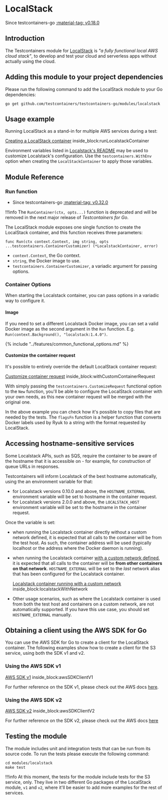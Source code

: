 # LocalStack

Since testcontainers-go <a href="https://github.com/testcontainers/testcontainers-go/releases/tag/v0.18.0"><span class="tc-version">:material-tag: v0.18.0</span></a>

## Introduction

The Testcontainers module for [LocalStack](http://localstack.cloud/) is _"a fully functional local AWS cloud stack"_, to develop and test your cloud and serverless apps without actually using the cloud.

## Adding this module to your project dependencies

Please run the following command to add the LocalStack module to your Go dependencies:

```
go get github.com/testcontainers/testcontainers-go/modules/localstack
```

## Usage example

Running LocalStack as a stand-in for multiple AWS services during a test:

<!--codeinclude-->
[Creating a LocalStack container](../../modules/localstack/examples_test.go) inside_block:runLocalstackContainer
<!--/codeinclude-->

Environment variables listed in [Localstack's README](https://github.com/localstack/localstack#configurations) may be used to customize Localstack's configuration. 
Use the `testcontainers.WithEnv` option when creating the `LocalStackContainer` to apply those variables.

## Module Reference

### Run function

- Since testcontainers-go <a href="https://github.com/testcontainers/testcontainers-go/releases/tag/v0.32.0"><span class="tc-version">:material-tag: v0.32.0</span></a>

!!!info
    The `RunContainer(ctx, opts...)` function is deprecated and will be removed in the next major release of _Testcontainers for Go_.

The LocalStack module exposes one single function to create the LocalStack container, and this function receives three parameters:

```golang
func Run(ctx context.Context, img string, opts ...testcontainers.ContainerCustomizer) (*LocalstackContainer, error)
```

- `context.Context`, the Go context.
- `string`, the Docker image to use.
- `testcontainers.ContainerCustomizer`, a variadic argument for passing options.

### Container Options

When starting the Localstack container, you can pass options in a variadic way to configure it.

#### Image

If you need to set a different Localstack Docker image, you can set a valid Docker image as the second argument in the `Run` function.
E.g. `Run(context.Background(), "localstack:1.4.0")`.

{% include "../features/common_functional_options.md" %}

#### Customize the container request

It's possible to entirely override the default LocalStack container request:

<!--codeinclude-->
[Customize container request](../../modules/localstack/examples_test.go) inside_block:withCustomContainerRequest
<!--/codeinclude-->

With simply passing the `testcontainers.CustomizeRequest` functional option to the `New` function, you'll be able to configure the LocalStack container with your own needs, as this new container request will be merged with the original one.

In the above example you can check how it's possible to copy files that are needed by the tests. The `flagsFn` function is a helper function that converts Docker labels used by Ryuk to a string with the format requested by LocalStack.

## Accessing hostname-sensitive services

Some Localstack APIs, such as SQS, require the container to be aware of the hostname that it is accessible on - for example, for construction of queue URLs in responses.

Testcontainers will inform Localstack of the best hostname automatically, using the an environment variable for that:

* for Localstack versions 0.10.0 and above, the `HOSTNAME_EXTERNAL` environment variable will be set to hostname in the container request.
* for Localstack versions 2.0.0 and above, the `LOCALSTACK_HOST` environment variable will be set to the hostname in the container request.

Once the variable is set:

* when running the Localstack container directly without a custom network defined, it is expected that all calls to the container will be from the test host. As such, the container address will be used (typically localhost or the address where the Docker daemon is running).

* when running the Localstack container [with a custom network defined](/features/networking/#advanced-networking), it is expected that all calls to the container will be **from other containers on that network**. `HOSTNAME_EXTERNAL` will be set to the *last* network alias that has been configured for the Localstack container.

    <!--codeinclude-->
    [Localstack container running with a custom network](../../modules/localstack/examples_test.go) inside_block:localstackWithNetwork
    <!--/codeinclude-->

* Other usage scenarios, such as where the Localstack container is used from both the test host and containers on a custom network, are not automatically supported. If you have this use case, you should set `HOSTNAME_EXTERNAL` manually.

## Obtaining a client using the AWS SDK for Go

You can use the AWS SDK for Go to create a client for the LocalStack container. The following examples show how to create a client for the S3 service, using both the SDK v1 and v2.

### Using the AWS SDK v1

<!--codeinclude-->
[AWS SDK v1](../../modules/localstack/v1/s3_test.go) inside_block:awsSDKClientV1
<!--/codeinclude-->

For further reference on the SDK v1, please check out the AWS docs [here](https://docs.aws.amazon.com/sdk-for-go/v1/developer-guide/setting-up.html).

### Using the AWS SDK v2

<!--codeinclude-->
[AWS SDK v2](../../modules/localstack/v2/s3_test.go) inside_block:awsSDKClientV2
<!--/codeinclude-->

For further reference on the SDK v2, please check out the AWS docs [here](https://aws.github.io/aws-sdk-go-v2/docs/getting-started)

## Testing the module

The module includes unit and integration tests that can be run from its source code. To run the tests please execute the following command:

```
cd modules/localstack
make test
```

!!!info
	At this moment, the tests for the module include tests for the S3 service, only. They live in two different Go packages of the LocalStack module,
    `v1` and `v2`, where it'll be easier to add more examples for the rest of services.
